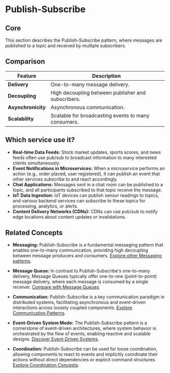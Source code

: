 # Publish-Subscribe

## Core

This section describes the Publish-Subscribe pattern, where messages are published to a topic and received by multiple subscribers.

## Comparison

| Feature | Description |
|---|---|
| **Delivery** | One-to-many message delivery. |
| **Decoupling** | High decoupling between publisher and subscribers. |
| **Asynchronicity** | Asynchronous communication. |
| **Scalability** | Scalable for broadcasting events to many consumers. |

## Which service use it?

-   **Real-time Data Feeds:** Stock market updates, sports scores, and news feeds often use pub/sub to broadcast information to many interested clients simultaneously.
-   **Event Notifications in Microservices:** When a microservice performs an action (e.g., order placed, user registered), it can publish an event that other services subscribe to and react accordingly.
-   **Chat Applications:** Messages sent in a chat room can be published to a topic, and all participants subscribed to that topic receive the message.
-   **IoT Data Ingestion:** IoT devices can publish sensor readings to topics, and various backend services can subscribe to these topics for processing, analytics, or alerts.
-   **Content Delivery Networks (CDNs):** CDNs can use pub/sub to notify edge locations about content updates or invalidations.

## Related Concepts

-   **Messaging:** Publish-Subscribe is a fundamental messaging pattern that enables one-to-many communication, providing high decoupling between message producers and consumers. [Explore other Messaging patterns](../README.md).

-   **Message Queue:** In contrast to Publish-Subscribe's one-to-many delivery, Message Queues typically offer one-to-one (point-to-point) message delivery, where each message is consumed by a single receiver. [Compare with Message Queues](../message-queue/README.md).

-   **Communication:** Publish-Subscribe is a key communication paradigm in distributed systems, facilitating asynchronous and event-driven interactions across loosely coupled components. [Explore Communication Patterns](../../communication/README.md).

-   **Event-Driven System Mode:** The Publish-Subscribe pattern is a cornerstone of event-driven architectures, where system behavior is orchestrated by the flow of events, enabling reactive and scalable designs. [Discover Event-Driven Systems](../../system-mode/event-driven/README.md).

-   **Coordination:** Publish-Subscribe can be used for loose coordination, allowing components to react to events and implicitly coordinate their actions without direct dependencies or explicit command structures. [Explore Coordination Concepts](../../coordination/README.md).
